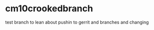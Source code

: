 cm10crookedbranch
=================

test branch to lean about pushin to gerrit and branches and changing